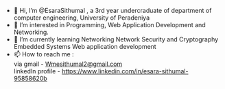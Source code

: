 - 👋 Hi, I’m @EsaraSithumal , a 3rd year undercraduate of department of computer engineering, University of Peradeniya
- 👀 I’m interested in Programming, Web Application Development and Networking.
- 🌱 I’m currently learning 
            Networking
            Network Security and Cryptography
            Embedded Systems
            Web application development
- 📫 How to reach me :</br>
            via gmail - Wmesithumal2@gmail.com </br>
            linkedIn profile - https://www.linkedin.com/in/esara-sithumal-95858620b
<!---
EsaraSithumal/EsaraSithumal is a ✨ special ✨ repository because its `README.md` (this file) appears on your GitHub profile.
You can click the Preview link to take a look at your changes.
--->
